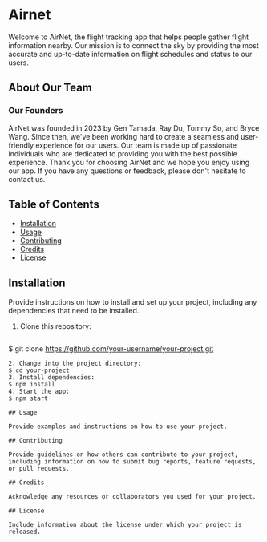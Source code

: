 # Airnet

Welcome to AirNet, the flight tracking app that helps people gather flight information nearby. Our mission is to connect the sky by providing the most accurate and up-to-date information on flight schedules and status to our users.

## About Our Team

### Our Founders

AirNet was founded in 2023 by Gen Tamada, Ray Du, Tommy So, and Bryce Wang. Since then, we've been working hard to create a seamless and user-friendly experience for our users. Our team is made up of passionate individuals who are dedicated to providing you with the best possible experience. Thank you for choosing AirNet and we hope you enjoy using our app. If you have any questions or feedback, please don't hesitate to contact us.

## Table of Contents

- [Installation](#installation)
- [Usage](#usage)
- [Contributing](#contributing)
- [Credits](#credits)
- [License](#license)


## Installation

Provide instructions on how to install and set up your project, including any dependencies that need to be installed.

1. Clone this repository:
    ```shell
$ git clone https://github.com/your-username/your-project.git
```
2. Change into the project directory:
$ cd your-project
3. Install dependencies:
$ npm install
4. Start the app:
$ npm start

## Usage

Provide examples and instructions on how to use your project.

## Contributing

Provide guidelines on how others can contribute to your project, including information on how to submit bug reports, feature requests, or pull requests.

## Credits

Acknowledge any resources or collaborators you used for your project.

## License

Include information about the license under which your project is released.
